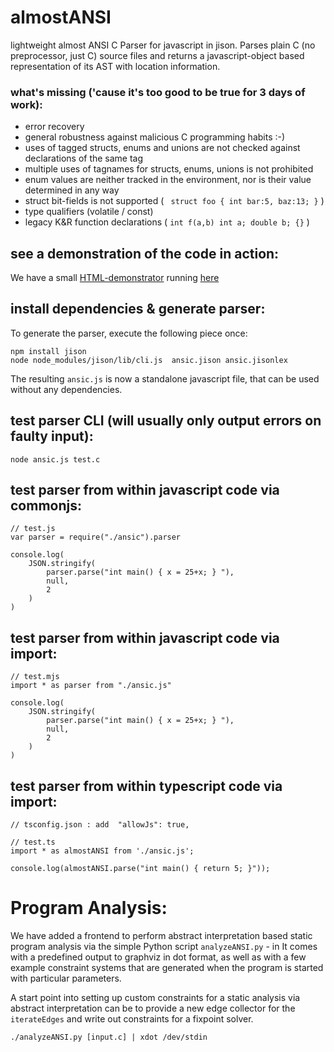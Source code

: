 # almostANSI
lightweight almost ANSI C Parser for javascript in jison. Parses plain C (no preprocessor, just C) source files and returns a javascript-object based
representation of its AST with location information.

### what's missing ('cause it's too good to be true for 3 days of work):
- error recovery
- general robustness against malicious C programming habits :-)
- uses of tagged structs, enums and unions are not checked against declarations of the same tag
- multiple uses of tagnames for structs, enums, unions is not prohibited
- enum values are neither tracked in the environment, nor is their value determined in any way
- struct bit-fields is not supported ( ``` struct foo { int bar:5, baz:13; }``` )
- type qualifiers (volatile / const)
- legacy K&R function declarations ( ```int f(a,b) int a; double b; {}``` )

## see a demonstration of the code in action:

We have a small [HTML-demonstrator](https://github.com/DrMichaelPetter/almostANSI/blob/main/demo/index.html) running [here](https://drmichaelpetter.github.io/almostANSI)


## install dependencies & generate parser:

To generate the parser, execute the following piece once:

```
npm install jison 
node node_modules/jison/lib/cli.js  ansic.jison ansic.jisonlex 
```
The resulting ```ansic.js``` is now a standalone javascript file, that can be used without any dependencies.

## test parser CLI (will usually only output errors on faulty input):

``` node ansic.js test.c ```

## test parser from within javascript code via commonjs:

```
// test.js
var parser = require("./ansic").parser

console.log(
    JSON.stringify(
        parser.parse("int main() { x = 25+x; } "),
        null, 
        2
    )
)
```

## test parser from within javascript code via import:

```
// test.mjs
import * as parser from "./ansic.js"

console.log(
    JSON.stringify(
        parser.parse("int main() { x = 25+x; } "),
        null, 
        2
    )
)
```
## test parser from within typescript code via import:

```
// tsconfig.json : add  "allowJs": true,  

// test.ts
import * as almostANSI from './ansic.js';

console.log(almostANSI.parse("int main() { return 5; }"));
```

# Program Analysis:

We have added a frontend to perform abstract interpretation based static
program analysis via the simple Python script ```analyzeANSI.py``` - in 
It comes with a predefined output to graphviz in dot format, as well as with
a few example constraint systems that are generated when the program is started
with particular parameters.

A start point into setting up custom constraints for a static analysis
via abstract interpretation can be to provide a new edge collector for 
the ```iterateEdges``` and write out constraints for a fixpoint solver.

```
./analyzeANSI.py [input.c] | xdot /dev/stdin
```